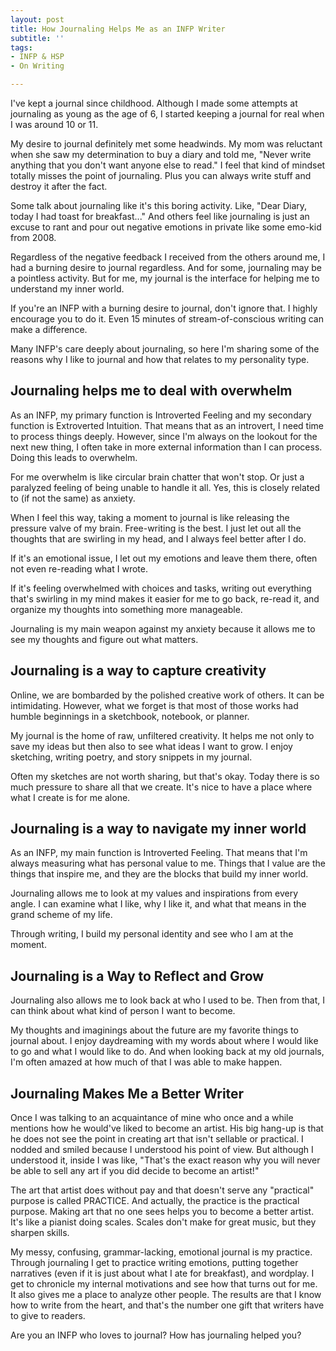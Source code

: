 ```yaml
---
layout: post
title: How Journaling Helps Me as an INFP Writer
subtitle: ''
tags:
- INFP & HSP
- On Writing

---
```

I've kept a journal since childhood. Although I made some attempts at journaling as young as the age of 6, I started keeping a journal for real when I was around 10 or 11.

My desire to journal definitely met some headwinds. My mom was reluctant when she saw my determination to buy a diary and told me, "Never write anything that you don't want anyone else to read." I feel that kind of mindset totally misses the point of journaling. Plus you can always write stuff and destroy it after the fact.

Some talk about journaling like it's this boring activity. Like, "Dear Diary, today I had toast for breakfast..." And others feel like journaling is just an excuse to rant and pour out negative emotions in private like some emo-kid from 2008.

Regardless of the negative feedback I received from the others around me, I had a burning desire to journal regardless. And for some, journaling may be a pointless activity. But for me, my journal is the interface for helping me to understand my inner world.

If you're an INFP with a burning desire to journal, don't ignore that. I highly encourage you to do it. Even 15 minutes of stream-of-conscious writing can make a difference.

Many INFP's care deeply about journaling, so here I'm sharing some of the reasons why I like to journal and how that relates to my personality type.

## Journaling helps me to deal with overwhelm

As an INFP, my primary function is Introverted Feeling and my secondary function is Extroverted Intuition. That means that as an introvert, I need time to process things deeply. However, since I'm always on the lookout for the next new thing, I often take in more external information than I can process. Doing this leads to overwhelm.

For me overwhelm is like circular brain chatter that won't stop. Or just a paralyzed feeling of being unable to handle it all. Yes, this is closely related to (if not the same) as anxiety.

When I feel this way, taking a moment to journal is like releasing the pressure valve of my brain. Free-writing is the best. I just let out all the thoughts that are swirling in my head, and I always feel better after I do.

If it's an emotional issue, I let out my emotions and leave them there, often not even re-reading what I wrote.

If it's feeling overwhelmed with choices and tasks, writing out everything that's swirling in my mind makes it easier for me to go back, re-read it, and organize my thoughts into something more manageable.

Journaling is my main weapon against my anxiety because it allows me to see my thoughts and figure out what matters.

## Journaling is a way to capture creativity

Online, we are bombarded by the polished creative work of others. It can be intimidating. However, what we forget is that most of those works had humble beginnings in a sketchbook, notebook, or planner.

My journal is the home of raw, unfiltered creativity. It helps me not only to save my ideas but then also to see what ideas I want to grow. I enjoy sketching, writing poetry, and story snippets in my journal.

Often my sketches are not worth sharing, but that's okay. Today there is so much pressure to share all that we create. It's nice to have a place where what I create is for me alone.

## Journaling is a way to navigate my inner world

As an INFP, my main function is Introverted Feeling. That means that I'm always measuring what has personal value to me. Things that I value are the things that inspire me, and they are the blocks that build my inner world.

Journaling allows me to look at my values and inspirations from every angle. I can examine what I like, why I like it, and what that means in the grand scheme of my life.

Through writing, I build my personal identity and see who I am at the moment.

## Journaling is a Way to Reflect and Grow

Journaling also allows me to look back at who I used to be.  Then from that, I can think about what kind of person I want to become. 

My thoughts and imaginings about the future are my favorite things to journal about. I enjoy daydreaming with my words about where I would like to go and what I would like to do. And when looking back at my old journals, I'm often amazed at how much of that I was able to make happen. 

## Journaling Makes Me a Better Writer

Once I was talking to an acquaintance of mine who once and a while mentions how he would've liked to become an artist. His big hang-up is that he does not see the point in creating art that isn't sellable or practical. I nodded and smiled because I understood his point of view. But although I understood it, inside I was like, "That's the exact reason why you will never be able to sell any art if you did decide to become an artist!"

The art that artist does without pay and that doesn't serve any "practical" purpose is called PRACTICE. And actually, the practice is the practical purpose. Making art that no one sees helps you to become a better artist. It's like a pianist doing scales. Scales don't make for great music, but they sharpen skills. 

My messy, confusing, grammar-lacking, emotional journal is my practice. Through journaling I get to practice writing emotions, putting together narratives (even if it is just about what I ate for breakfast), and wordplay. I get to chronicle my internal motivations and see how that turns out for me. It also gives me a place to analyze other people. The results are that I know how to write from the heart, and that's the number one gift that writers have to give to readers.

Are you an INFP who loves to journal? How has journaling helped you?